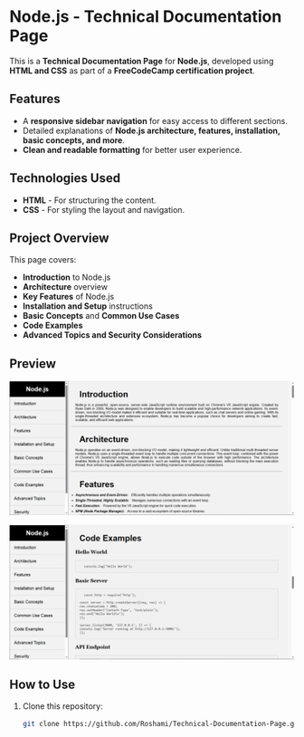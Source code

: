# Node.js - Technical Documentation Page

This is a **Technical Documentation Page** for **Node.js**, developed using **HTML and CSS** as part of a **FreeCodeCamp certification project**.

## Features
- A **responsive sidebar navigation** for easy access to different sections.
- Detailed explanations of **Node.js architecture, features, installation, basic concepts, and more**.
- **Clean and readable formatting** for better user experience.

## Technologies Used
- **HTML** - For structuring the content.
- **CSS** - For styling the layout and navigation.

## Project Overview
This page covers:
- **Introduction** to Node.js
- **Architecture** overview
- **Key Features** of Node.js
- **Installation and Setup** instructions
- **Basic Concepts** and **Common Use Cases**
- **Code Examples**
- **Advanced Topics and Security Considerations**

## Preview

![Technical Documentation Page Screenshot](screenshots/Screenshot1.png)

![Technical Documentation Page Screenshot](screenshots/Screenshot2.png)

## How to Use
1. Clone this repository:
   ```sh
   git clone https://github.com/Roshami/Technical-Documentation-Page.git
